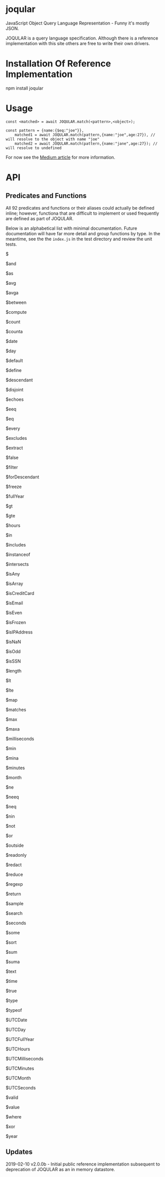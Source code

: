 # joqular

JavaScript Object Query Language Representation - Funny it's mostly JSON.

JOQULAR is a query language specification. Although there is a reference implementation with this site others are free to write their own drivers.

# Installation Of Reference Implementation

npm install joqular

# Usage

```
const <matched> = await JOQULAR.match(<pattern>,<object>);
```

```
const pattern = {name:{$eq:"joe"}},
	matched1 = await JOQULAR.match(pattern,{name:"joe",age:27}), // will resolve to the object with name "joe"
	matched2 = await JOQULAR.match(pattern,{name:"jane",age:27}); // will resolve to undefined
```

For now see the [Medium article](https://medium.com/@anywhichway/joqular-high-powered-javascript-pattern-matching-273a0d77eab5) for more information.

# API

## Predicates and Functions

All 92 predicates and functions or their aliases could actually be defined inline; however, functiona that are difficult to implement or used frequently are defined as part of JOQULAR.

Below is an alphabetical list with minimal documentation. Future documentation will have far more detail and group functions by type. In the meantime, see the the `index.js` in the test directory and review the unit tests.

$

$and 

$as

$avg 

$avga 

$between

$compute

$count

$counta

$date 

$day

$default

$define 

$descendant

$disjoint 

$echoes 

$eeq 

$eq 

$every 

$excludes 

$extract

$false 

$filter 

$forDescendant 

$freeze 

$fullYear

$gt 

$gte 

$hours 

$in 

$includes 

$instanceof 

$intersects 

$isAny 

$isArray 

$isCreditCard 

$isEmail 

$isEven 

$isFrozen 

$isIPAddress 

$isNaN 

$isOdd 

$isSSN 

$length 

$lt 

$lte 

$map 

$matches 

$max 

$maxa 

$milliseconds 

$min 

$mina 

$minutes 

$month 

$ne 

$neeq 

$neq 

$nin 

$not 

$or 

$outside 

$readonly 

$redact 

$reduce 

$regexp 

$return 

$sample 

$search 

$seconds 

$some 

$sort 

$sum 

$suma 

$text 

$time 

$true 

$type 

$typeof 

$UTCDate

$UTCDay

$UTCFullYear 

$UTCHours 

$UTCMilliseconds 

$UTCMinutes 

$UTCMonth 

$UTCSeconds     

$valid 

$value 

$where 

$xor 

$year


## Updates

2019-02-10 v2.0.0b - Initial public reference implementation subsequent to deprecation of JOQULAR as an in memory datastore.









